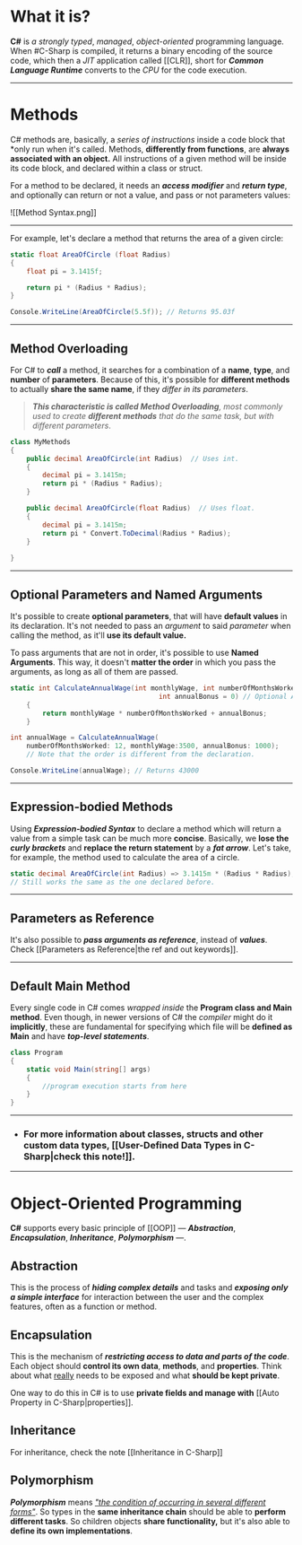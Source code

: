 # What it is?

**C#** is *a strongly typed*, *managed*, *object-oriented* programming language. When #C-Sharp is compiled, it returns a binary encoding of the source code, which then a *JIT* application called [[CLR]], short for ***Common Language Runtime*** converts to the *CPU* for the code execution.
___
# Methods

C# methods are, basically, a *series of instructions* inside a code block that *only run when it's called. Methods, **differently from functions**, are **always associated with an object.**
All instructions of a given method will be inside its code block, and declared within a class or struct.

For a method to be declared, it needs an ***access modifier*** and ***return type***, and optionally can return or not a value, and pass or not parameters values:

![[Method Syntax.png]]
___
For example, let's declare a method that returns the area of a given circle:
```c#
static float AreaOfCircle (float Radius)
{
    float pi = 3.1415f;

    return pi * (Radius * Radius);
}

Console.WriteLine(AreaOfCircle(5.5f)); // Returns 95.03f
```
___
## Method Overloading

For C# to ***call*** a method, it searches for a combination of a **name**, **type**, and **number** of **parameters**. Because of this, it's possible for **different methods** to actually **share the same name**, if they *differ in its parameters*. 

> ***This characteristic is called Method Overloading**, most commonly used to create **different methods** that do the same task, but with different parameters*.

```csharp
class MyMethods
{
	public decimal AreaOfCircle(int Radius)  // Uses int.
	{
		decimal pi = 3.1415m;
		return pi * (Radius * Radius);
	}

	public decimal AreaOfCircle(float Radius)  // Uses float.
	{
		decimal pi = 3.1415m;
		return pi * Convert.ToDecimal(Radius * Radius);
	}
		
}
```
___
## Optional Parameters and Named Arguments

It's possible to create **optional parameters**, that will have **default values** in its declaration. It's not needed to pass an *argument* to said *parameter* when calling the method, as it'll **use its default value.**

To pass arguments that are not in order, it's possible to use **Named Arguments**. This way, it doesn't **matter the order** in which you pass the arguments, as long as all of them are passed.

```csharp
static int CalculateAnnualWage(int monthlyWage, int numberOfMonthsWorked,
									 int annualBonus = 0) // Optional Argument
	{
		return monthlyWage * numberOfMonthsWorked + annualBonus;
	}

int annualWage = CalculateAnnualWage(
	numberOfMonthsWorked: 12, monthlyWage:3500, annualBonus: 1000);
	// Note that the order is different from the declaration.

Console.WriteLine(annualWage); // Returns 43000
```
___
## Expression-bodied Methods

Using ***Expression-bodied Syntax*** to declare a method which will return a value from a simple task can be much more **concise**. Basically, we **lose the *curly brackets*** and **replace the return statement** by a ***fat arrow***. Let's take, for example, the method used to calculate the area of a circle.

```csharp
static decimal AreaOfCircle(int Radius) => 3.1415m * (Radius * Radius);
// Still works the same as the one declared before.
```
___
## Parameters as Reference

It's also possible to ***pass arguments as reference***, instead of ***values***. Check [[Parameters as Reference|the ref and out keywords]].
___
## Default Main Method

Every single code in C# comes *wrapped inside* the **Program class and Main method**. Even though, in newer versions of C# the *compiler* might do it **implicitly**, these are fundamental for specifying which file will be **defined as Main** and have ***top-level statements***.

```csharp
class Program
{
    static void Main(string[] args)
    {
        //program execution starts from here
    }
}
```
___
- ### For more information about classes, structs and other custom data types, [[User-Defined Data Types in C-Sharp|check this note!]].
___
# Object-Oriented Programming

**C#** supports every basic principle of [[OOP]] — ***Abstraction***, ***Encapsulation***, ***Inheritance***, ***Polymorphism*** —. 

## Abstraction

This is the process of ***hiding complex details*** and tasks and ***exposing only a simple interface*** for interaction between the user and the complex features, often as a function or method.

## Encapsulation

This is the mechanism of ***restricting access to data and parts of the code***. Each object should **control its own data**, **methods**, and **properties**. Think about what <u>really</u> needs to be exposed and what **should be kept private**.

One way to do this in C# is to use **private fields and manage with** [[Auto Property in C-Sharp|properties]].

## Inheritance

For inheritance, check the note [[Inheritance in C-Sharp]]

## Polymorphism

***Polymorphism*** means <i><u>"the condition of occurring in several different forms"</u></i>. So types in the **same inheritance chain** should be able to **perform different tasks**. So children objects **share functionality,** but it's also able to **define its own implementations**.

